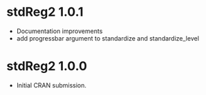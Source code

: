 # stdReg2 1.0.1

* Documentation improvements
* add progressbar argument to standardize and standardize_level

# stdReg2 1.0.0

* Initial CRAN submission.
